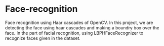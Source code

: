 # Face-recognition
Face recognition using Haar cascades of OpenCV. In this project, we are detecting the face using haar cascades and making a boundry box over the face. In the part of facial recognition, using LBPHFaceRecognizer to recognize faces given in the dataset.
